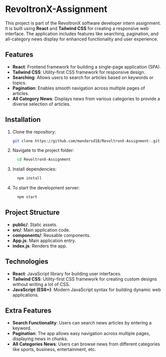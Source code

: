 # RevoltronX-Assignment

This project is part of the RevoltronX software developer intern assignment. It is built using **React** and **Tailwind CSS** for creating a responsive web interface. The application includes features like searching, pagination, and all-category news display for enhanced functionality and user experience.

## Features

- **React**: Frontend framework for building a single-page application (SPA).
- **Tailwind CSS**: Utility-first CSS framework for responsive design.
- **Searching**: Allows users to search for articles based on keywords or topics.
- **Pagination**: Enables smooth navigation across multiple pages of articles.
- **All Category News**: Displays news from various categories to provide a diverse selection of articles.

## Installation

1. Clone the repository:

   ```bash
   git clone https://github.com/mandarsd18/RevoltronX-Assignment-.git

2. Navigate to the project folder:

   ```bash
     cd RevoltronX-Assignment

3. Install dependencies:

   ```bash
     npm install

4. To start the development server:

   ```bash
     npm start

## Project Structure

- **public/**: Static assets.
- **src/**: Main application code.
- **components/**: Reusable components.
- **App.js**: Main application entry.
- **index.js**: Renders the app.

## Technologies

- **React**: JavaScript library for building user interfaces.
- **Tailwind CSS**: Utility-first CSS framework for creating custom designs without writing a lot of CSS.
- **JavaScript (ES6+)**: Modern JavaScript syntax for building dynamic web applications.

## Extra Features

- **Search Functionality**: Users can search news articles by entering a keyword.
- **Pagination**: The app allows easy navigation across multiple pages, displaying news in chunks.
- **All Categories News**: Users can browse news from different categories like sports, business, entertainment, etc.

